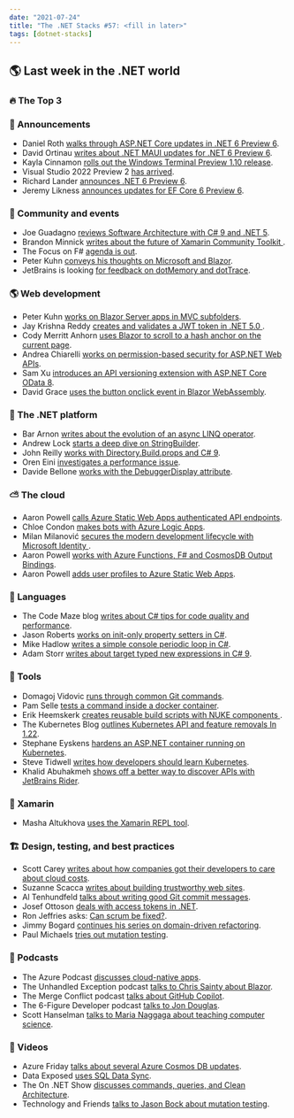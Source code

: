 ```yaml
---
date: "2021-07-24"
title: "The .NET Stacks #57: <fill in later>"
tags: [dotnet-stacks]
---
```


## 🌎 Last week in the .NET world

### 🔥 The Top 3

### 📢 Announcements

- Daniel Roth [walks through ASP.NET Core updates in .NET 6 Preview 6](https://devblogs.microsoft.com/aspnet/asp-net-core-updates-in-net-6-preview-6).
- David Ortinau [writes about .NET MAUI updates for .NET 6 Preview 6](https://devblogs.microsoft.com/dotnet/announcing-net-maui-preview-6/).
- Kayla Cinnamon [rolls out the Windows Terminal Preview 1.10 release](https://devblogs.microsoft.com/commandline/windows-terminal-preview-1-10-release/).
- Visual Studio 2022 Preview 2 [has arrived](https://devblogs.microsoft.com/visualstudio/visual-studio-2022-preview-2-is-out).
- Richard Lander [announces .NET 6 Preview 6](https://devblogs.microsoft.com/dotnet/announcing-net-6-preview-6/).
- Jeremy Likness [announces updates for EF Core 6 Preview 6](https://devblogs.microsoft.com/dotnet/announcing-entity-framework-core-6-0-preview-6-configure-conventions).

### 📅 Community and events

- Joe Guadagno [reviews Software Architecture with C# 9 and .NET 5](https://www.josephguadagno.net/2021/07/15/software-architecture-with-c-sharp-and-dot-net-5-book-review).
- Brandon Minnick [writes about the future of Xamarin Community Toolkit
](https://devblogs.microsoft.com/xamarin/the-future-of-xamarin-community-toolkit/).
- The Focus on F# [agenda is out](https://focus.dotnetconf.net/agenda).
- Peter Kuhn [conveys his thoughts on Microsoft and Blazor](https://www.mistergoodcat.com/post/thoughts-on-microsoft-and-blazor).
- JetBrains is looking [for feedback on dotMemory and dotTrace](https://blog.jetbrains.com/dotnet/2021/07/15/get-a-reward-for-sharing-your-dottrace-or-dotmemory-experience/).

### 🌎 Web development

- Peter Kuhn [works on Blazor Server apps in MVC subfolders](https://www.mistergoodcat.com/post/blazor-server-apps-in-mvc-subfolders).
- Jay Krishna Reddy [creates and validates a JWT token in .NET 5.0
](https://www.c-sharpcorner.com/article/jwt-validation-and-authorization-in-net-5-0/).
- Cody Merritt Anhorn [uses Blazor to scroll to a hash anchor on the current page](https://nu-codyanhorn-tech.azurewebsites.net/blog/blazor-anchor-tag-scroll-to).
- Andrea Chiarelli [works on permission-based security for ASP.NET Web APIs](https://auth0.com/blog/permission-based-security-aspnet-webapi/).
- Sam Xu [introduces an API versioning extension with ASP.NET Core OData 8](https://devblogs.microsoft.com/odata/api-versioning-extension-with-asp-net-core-odata-8/).
- David Grace [uses the button onclick event in Blazor WebAssembly](https://www.roundthecode.com/dotnet/blazor/how-to-use-button-onclick-event-blazor-webassembly).

### 🥅 The .NET platform

- Bar Arnon [writes about the evolution of an async LINQ operator](http://blog.i3arnon.com/2021/07/12/async-linq-operator/).
- Andrew Lock [starts a deep dive on StringBuilder](https://andrewlock.net/a-deep-dive-on-stringbuilder-part-1-the-overall-design-and-first-look-at-the-internals/).
- John Reilly [works with Directory.Build.props and C# 9](https://blog.johnnyreilly.com/2021/07/14/directory-build-props-c-sharp-9-for-all/).
- Oren Eini [investigates a performance issue](https://ayende.com/blog/194177-A/postmortem-the-case-of-the-pauses-the-fault-and-the-gc?Key=01e08ec5-4e36-4293-a58a-1343784f8d0e).
- Davide Bellone [works with the DebuggerDisplay attribute](https://www.code4it.dev/blog/debuggerdisplay-attribute).

### ⛅ The cloud

- Aaron Powell [calls Azure Static Web Apps authenticated API endpoints](https://techcommunity.microsoft.com/t5/apps-on-azure/calling-static-web-apps-authenticated-api-endpoints/ba-p/2536870).
- Chloe Condon [makes bots with Azure Logic Apps](https://dev.to/azure/got-bots-2-making-bots-with-azure-logic-apps-47nm).
- Milan Milanović [secures the modern development lifecycle with Microsoft Identity
](https://milan.milanovic.org/post/protect-web-apis-using-azure/).
- Aaron Powell [works with Azure Functions, F# and CosmosDB Output Bindings](https://www.aaron-powell.com/posts/2021-07-11-functions-cosmosdb-output-bindings-and-fsharp/).
- Aaron Powell [adds user profiles to Azure Static Web Apps](https://www.aaron-powell.com/posts/2021-07-16-adding-user-profiles-to-swa/).

### 📔 Languages

- The Code Maze blog [writes about C# tips for code quality and performance](https://code-maze.com/c-tips-to-improve-code-quality-and-performance/).
- Jason Roberts [works on init-only property setters in C#](http://dontcodetired.com/blog/post/ICYMI-C-9-New-Features-Reduce-Boilerplate-Constructor-Code-with-Init-Only-Property-Setters).
- Mike Hadlow [writes a simple console periodic loop in C#](https://mikehadlow.com/posts/simple-console-loop/).
- Adam Storr [writes about target typed new expressions in C# 9](https://adamstorr.azurewebsites.net/blog/target-typed-new-expressions-in-csharp-9-are-they-the-future).

### 🔧 Tools

- Domagoj Vidovic [runs through common Git commands](https://dev.to/domagojvidovic/11-git-commands-i-use-every-day-43eo).
- Pam Selle [tests a command inside a docker container](https://thewebivore.com/testing-a-command-inside-a-docker-container-or-getting-an-interactive-session/).
- Erik Heemskerk [creates reusable build scripts with NUKE components
](https://www.erikheemskerk.nl/nuke-build-components/).
- The Kubernetes Blog [outlines Kubernetes API and feature removals In 1.22](https://kubernetes.io/blog/2021/07/14/upcoming-changes-in-kubernetes-1-22/).
- Stephane Eyskens [hardens an ASP.NET container running on Kubernetes](https://techcommunity.microsoft.com/t5/azure-developer-community-blog/hardening-an-asp-net-container-running-on-kubernetes/ba-p/2542224?WT.mc_id=DOP-MVP-4025064).
- Steve Tidwell [writes how developers should learn Kubernetes](https://thenewstack.io/why-developers-should-learn-kubernetes/).
- Khalid Abuhakmeh [shows off a better way to discover APIs with JetBrains Rider](https://blog.jetbrains.com/dotnet/2021/07/12/a-better-way-to-discover-apis-with-the-new-endpoints-window/).

### 📱 Xamarin

- Masha Altukhova [uses the Xamarin REPL tool](https://trailheadtechnology.com/using-the-xamarin-repl-tool/).

### 🏗 Design, testing, and best practices

- Scott Carey [writes about how companies got their developers to care about cloud costs](https://www.arnnet.com.au/article/689569/how-5-companies-got-their-developers-care-about-cloud-costs/).
- Suzanne Scacca [writes about building trustworthy web sites](https://www.telerik.com/blogs/6-things-to-make-websites-appear-more-trustworthy).
- Al Tenhundfeld [talks about writing good Git commit messages](https://www.simplethread.com/git-commit-message-101/).
- Josef Ottoson [deals with access tokens in .NET](https://josef.codes/dealing-with-access-tokens-in-dotnet/).
- Ron Jeffries asks: [Can scrum be fixed?](https://ronjeffries.com/articles/021-01ff/fix-scrum-01/).
- Jimmy Bogard [continues his series on domain-driven refactoring](https://jimmybogard.com/domain-driven-refactoring-procedural-beginnings/).
- Paul Michaels [tries out mutation testing](https://www.pmichaels.net/2021/07/10/mutation-testing/).

### 🎤 Podcasts

- The Azure Podcast [discusses cloud-native apps](http://azpodcast.azurewebsites.net/post/Episode-385-Cloud-Native-apps-in-Azure).
- The Unhandled Exception podcast [talks to Chris Sainty about Blazor](https://unhandledexceptionpodcast.com/posts/0019-blazor/).
- The Merge Conflict podcast [talks about GitHub Copilot](https://www.mergeconflict.fm/262).
- The 6-Figure Developer podcast [talks to Jon Douglas](https://6figuredev.com/podcast/episode-203-nuget-and-tiktok-with-jon-douglas/).
- Scott Hanselman [talks to Maria Naggaga about teaching computer science](https://www.hanselminutes.com/797/new-ways-to-teach-computer-science-with-maria-naggaga).

### 🎥 Videos

- Azure Friday [talks about several Azure Cosmos DB updates](https://channel9.msdn.com/Shows/Azure-Friday/Azure-Cosmos-DB-cache-serverless-MongoDB-and-Managed-Apache-Cassandra).
- Data Exposed [uses SQL Data Sync](https://channel9.msdn.com/Shows/Data-Exposed/Using-SQL-Data-Sync-for-Bidirectional-Data-Replication-in-SQL-Server-and-Azure-SQL-DBs).
- The On .NET Show [discusses commands, queries, and Clean Architecture](https://www.youtube.com/watch?v=IRvDGPbxdTs).
- Technology and Friends [talks to Jason Bock about mutation testing](https://www.davidgiard.com/2021/07/12/JasonBockOnMutationTesting.aspx).

